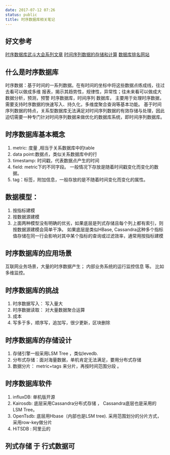 ```yaml
---
date: 2017-07-12 07:26
status: public
title: 时序数据库相关笔记
---
```


## 好文参考
[时序数据库武斗大会系列文章](http://liubin.org/blog/2016/02/18/tsdb-intro/)
[时间序列数据的存储和计算](https://yq.aliyun.com/articles/104243)
[数据库排名网站](https://db-engines.com/en/ranking)
## 什么是时序数据库
时序数据：基于时间的一系列数据。在有时间的坐标中将这些数据点练成线，往过去看可以做成多维
报表，揭示其趋势性，规律性，异常性；往未来看可以做成大数据分析，预测，预警
时序数据库，时间序列 数据库， 主要用于处理时序数据， 需要支持时序数据的快速写入、持久化，多维度聚合查询等基本功能。
基于时间序列数据的特点，关系型数据库无法满足对时间序列数据的有效存储与处理，因此迫切需要一种专门针对时间序列数据来做优化的数据库系统，即时间序列数据库。

## 时序数据库基本概念
1. metric: 度量 ,相当于关系数据库中的table
2. data point:数据点，类似关系数据库中的行
3. timestamp:  时间戳，代表数据点产生的时间
4. field: metric下的不同字段。 一般情况下存放是随着时间戳变化而变化的数据。
5. tag：标签，附加信息，一般存放的是不随着时间变化而变化的属性。

## 数据模型：
1. 按指标建模
2. 按数据源建模
3. 上面两种模型没有明确的优劣，如果底层是列式存储且每个列上都有索引，则按数据源建模会简单干净。 如果底层是类似HBase, Cassandra这种多个指标值存储在同一行会影响对其中某个指标的查询或过滤效率，通常用按指标建模

## 时序数据库的应用场景
互联网业务场景，大量的时序数据产生； 内部业务系统的运行监控信息 等。
比如多维监控。

## 时序数据库的挑战
1. 时序数据写入：  写入量大
2. 时序数据读取：  对大量数据聚合运算
3. 成本
4. 写多于多，顺序写，追加写，很少更新，区块删除

## 时序数据库的存储设计
1. 存储引擎一般采用LSM Tree ，类似levedb. 
2. 分布式存储：面对海量数据，单机肯定无法满足，要用分布式存储
3. 数据分片： metric+tags 来分片，再按时间范围分段 。

##  时序数据库软件
1. influxDB:  单机版开源
2. Kairosdb: 底层采用Cassandra分布式存储 ， Cassandra底层也是采用的LSM Tree。
3. OpenTsdb: 底层用Hbase（内部也是LSM tree).  采用范围划分的分片方式，采用row-key做分片
4. HiTSDB : 阿里云的


## 列式存储 于 行式数据可

